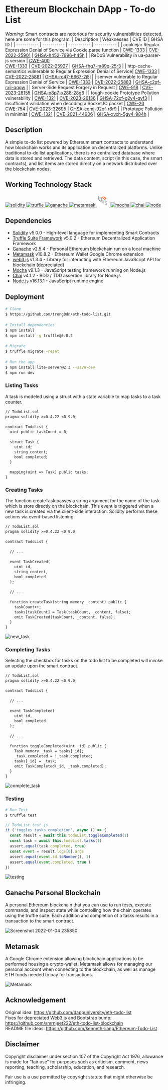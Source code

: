 # Ethereum Blockchain DApp - To-do List

*Warning:* Smart contracts are notorious for security vulnerabilities detected, here are some for this program.
| Description | Weaknesses  |   CVE ID    |   GHSA ID   |
| ----------- | ----------- | ----------- | ----------- |
| cookiejar Regular Expression Denial of Service via Cookie.parse function | [CWE-1333](https://cwe.mitre.org/data/definitions/1333.html) | [CVE-2022-25901](https://nvd.nist.gov/vuln/detail/CVE-2022-25901) | [GHSA-h452-7996-h45h](https://github.com/advisories/GHSA-h452-7996-h45h) |
| ReDoS Vulnerability in ua-parser-js version | [CWE-400](https://cwe.mitre.org/data/definitions/400.html) <br/> [CWE-1333](https://cwe.mitre.org/data/definitions/1333.html) | [CVE-2022-25927](https://nvd.nist.gov/vuln/detail/CVE-2022-25927) | [GHSA-fhg7-m89q-25r3](https://github.com/advisories/GHSA-fhg7-m89q-25r3) |
| http-cache-semantics vulnerable to Regular Expression Denial of Service| [CWE-1333](https://cwe.mitre.org/data/definitions/1333.html)  | [CVE-2022-25881](https://nvd.nist.gov/vuln/detail/CVE-2022-25881) | [GHSA-rc47-6667-2j5j](https://github.com/advisories/GHSA-rc47-6667-2j5j) |
| semver vulnerable to Regular Expression Denial of Service | [CWE-1333](https://cwe.mitre.org/data/definitions/1333.html) | [CVE-2022-25883](https://nvd.nist.gov/vuln/detail/CVE-2022-25883) | [GHSA-c2qf-rxjj-qqgw](https://github.com/advisories/GHSA-c2qf-rxjj-qqgw) |
| Server-Side Request Forgery in Request | [CWE-918](https://cwe.mitre.org/data/definitions/918.html) | [CVE-2023-28155](https://nvd.nist.gov/vuln/detail/CVE-2023-28155) | [GHSA-p8p7-x288-28g6](https://github.com/advisories/GHSA-p8p7-x288-28g6) |
| tough-cookie Prototype Pollution vulnerability | [CWE-1321](https://cwe.mitre.org/data/definitions/1321.html) | [CVE-2023-26136](https://nvd.nist.gov/vuln/detail/CVE-2023-26136) | [GHSA-72xf-g2v4-qvf3](https://github.com/advisories/GHSA-72xf-g2v4-qvf3) |
| Insufficient validation when decoding a Socket.IO packet | [CWE-20](https://cwe.mitre.org/data/definitions/20.html) <br/> [CWE-754](https://cwe.mitre.org/data/definitions/754.html) | [CVE-2023-32695](https://nvd.nist.gov/vuln/detail/CVE-2023-32695) | [GHSA-cqmj-92xf-r6r9](https://github.com/advisories/GHSA-cqmj-92xf-r6r9) |
| Prototype Pollution in minimist | [CWE-1321](https://cwe.mitre.org/data/definitions/1321.html) | [CVE-2021-44906](https://nvd.nist.gov/vuln/detail/CVE-2021-44906) | [GHSA-xvch-5gv4-984h](https://github.com/advisories/GHSA-xvch-5gv4-984h) |

## Description

A simple to-do list powered by Ethereum smart contracts to understand how blockchain works and its application on decentralized platforms. Unlike traditional to-do list applications, there is no centralized database where data is stored and retrieved. The data content, script (in this case, the smart contracts), and list items are stored directly on a network distributed over the blockchain nodes.

## Working Technology Stack
<p align="left"> 
  <a href="https://docs.soliditylang.org/en/v0.5.3/" target="_blank"> <img src="https://docs.soliditylang.org/en/v0.5.3/_images/logo.svg" alt="solidity" width="40" height="40"/> </a> 
  <a href="https://www.trufflesuite.com/truffle" target="_blank"> <img src="https://trufflesuite.com/img/truffle-logo-light.svg" alt="truffle" width="40" height="40"/> </a> 
  <a href="https://www.trufflesuite.com/ganache" target="_blank"> <img src="https://camo.githubusercontent.com/d70319ac2c816ab8bfa160416533097e3360b8afd08f920da37a4556ed77058c/68747470733a2f2f74727566666c6573756974652e6769746875622e696f2f67616e616368652f6173736574732f696d672f67616e616368652d6c6f676f2d6461726b2e737667" alt="ganache" width="40" height="40"/> </a> 
  <a href="https://metamask.io/" target="_blank"> <img src="https://raw.githubusercontent.com/MetaMask/brand-resources/master/SVG/metamask-fox.svg" alt="metamask" width="40" height="40"/> </a> 
  <a href="https://web3js.readthedocs.io/en/v1.3.4/" target="_blank"> <img src="https://raw.githubusercontent.com/ChainSafe/web3.js/1.x/assets/logo/web3js.jpg" alt="web3js" width="40" height="40"/> </a> 
  <a href="https://mochajs.org/" target="_blank"> <img src="https://www.vectorlogo.zone/logos/mochajs/mochajs-icon.svg" alt="mocha" width="40" height="40"/> </a> 
  <a href="https://www.chaijs.com/" target="_blank"> <img src="https://gist.githubusercontent.com/keithamus/3d8cfbaeddf8bdf5f7cd94a3bdae0934/raw/63ca295f3aa7e1b94b598d84dfe0330383497a8c/Chai%2520Logo.svg" alt="chai" width="40" height="40"/> </a> 
  <a href="https://nodejs.org/en/" target="_blank"> <img src="https://nodejs.org/static/images/logo.svg" alt="node" width="40" height="40"/> </a> 
</p>

## Dependencies
* [Solidity](https://docs.soliditylang.org/en/v0.8.11/) v5.0.0 - High-level language for implementing Smart Contracts 
* [Truffle Suite Framework](https://www.trufflesuite.com/truffle) v5.0.2 - Ethereum Decentralized Application Framework 
* [Ganache](https://www.trufflesuite.com/ganache) v2.5.4 - Personal Ethereum blockchain run on a local machine
* [Metamask](https://metamask.io/) v10.8.2 - Ethereum Wallet Google Chrome extension 
* [web3.js](https://web3js.readthedocs.io/en/v1.3.4/) v1.3.4 - Library for interacting with Ethereum JavaScript API for blockchain (depreciated)
* [Mocha](https://mochajs.org/) v9.1.3 - JavaScript testing framework running on Node.js
* [Chai](https://www.chaijs.com/) v4.1.2 - BDD / TDD assertion library for Node.js
* [Node.js](https://nodejs.org/en/) v16.13.1 - JavaScript runtime engine

## Deployment 
```bash
# Clone 
$ https://github.com/trong0dn/eth-todo-list.git

# Install dependencies 
$ npm install
$ npm install -g truffle@5.0.2

# Migrate 
$ truffle migrate -reset

# Run the app
$ npm install lite-server@2.3 --save-dev
$ npm run dev
```

### Listing Tasks
A task is modeled using a struct with a state variable to map tasks to a task counter.

```solidity
// TodoList.sol
pragma solidity >=0.4.22 <0.9.0;

contract TodoList {
  uint public taskCount = 0;

  struct Task {
    uint id;
    string content;
    bool completed;
  }

  mapping(uint => Task) public tasks;
}
```

### Creating Tasks 

The function createTask passes a string argument for the name of the task which is store directly on the blockchain. This event is triggered when a new task is created via the client-side interaction. Solidity performs these actions via event-based listening. 

```solidity
// TodoList.sol
pragma solidity >=0.4.22 <0.9.0;

contract TodoList {

  // ...

  event TaskCreated(
    uint id,
    string content,
    bool completed
  );

  // ...

  function createTask(string memory _content) public {
    taskCount++;
    tasks[taskCount] = Task(taskCount, _content, false);
    emit TaskCreated(taskCount, _content, false);
  }
}
```

![new_task](https://user-images.githubusercontent.com/55768917/148163029-020e830f-8677-4c2b-84f7-d1f9b5e2fa52.gif)

### Completing Tasks

Selecting the checkbox for tasks on the todo list to be completed will invoke an update upon the smart contract. 

```solidity
// TodoList.sol
pragma solidity >=0.4.22 <0.9.0;

contract TodoList {

  // ...

  event TaskCompleted(
    uint id,
    bool completed
  );

  // ...

  function toggleCompleted(uint _id) public {
    Task memory _task = tasks[_id];
    _task.completed = !_task.completed;
    tasks[_id] = _task;
    emit TaskCompleted(_id, _task.completed);
  }
}
```

![complete_task](https://user-images.githubusercontent.com/55768917/148163040-9a482d01-64f9-43ae-bec3-b7e77fa5ead1.gif)

### Testing
```bash
# Run Test 
$ truffle test 
```

```javascript
// TodoList.test.js
it ('toggles tasks completion', async () => {
  const result = await this.todoList.toggleCompleted(1)
  const task = await this.todoList.tasks(1)
  assert.equal(task.completed, true)
  const event = result.logs[0].args 
  assert.equal(event.id.toNumber(), 1)
  assert.equal(event.completed, true )
})
```

![testing](https://user-images.githubusercontent.com/55768917/148163313-1c9c2e49-590a-45b7-9488-69ad739b0a9a.png)

## Ganache Personal Blockchain 
A personal Ethereum blockchain that you can use to run tests, execute commands, and inspect state while controlling how the chain operates using the truffle suite. Each addition and completion of a tasks results in a transaction to the smart contract.

![Screenshot 2022-01-04 235850](https://user-images.githubusercontent.com/55768917/148163360-cc8cea95-9cab-4b27-90e3-845c22cd6054.png)

## Metamask

A Google Chrome extension allowing blockchain applications to be performed housing a crypto-wallet. Metamask allows for managing our personal account when connecting to the blockchain, as well as manage ETH funds needed to pay for transactions. 

![Metamask](https://user-images.githubusercontent.com/55768917/148163515-c72ddadd-bf4c-473f-adc9-2280882a0cae.png)

## Acknowledgement

Original idea: https://github.com/dappuniversity/eth-todo-list <br>
Fixes for depreciated Web3.js and Bootstrap bump: https://github.com/smrnjeet222/eth-todo-list-blockchain <br>
README file ideas: https://github.com/kenneth-liang/Ethereum-Todo-List <br>

## Disclaimer

Copyright disclaimer under section 107 of the Copyright Act 1976, 
allowance is made for “fair use” for purposes such as criticism, 
comment, news reporting, teaching, scholarship, education, and research.

Fair use is a use permitted by copyright statute that might otherwise 
be infringing.
